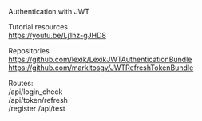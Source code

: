 Authentication with JWT

Tutorial resources  
https://youtu.be/Lj1hz-gJHD8

Repositories    
https://github.com/lexik/LexikJWTAuthenticationBundle
https://github.com/markitosgv/JWTRefreshTokenBundle

Routes:     
    /api/login_check     
    /api/token/refresh  
    /register
    /api/test
    